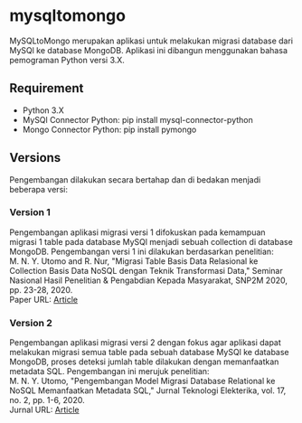 # mysqltomongo
MySQLtoMongo merupakan aplikasi untuk melakukan migrasi database dari MySQl ke database MongoDB. Aplikasi ini dibangun menggunakan bahasa pemograman Python versi 3.X.

## Requirement
* Python 3.X
* MySQl Connector Python: pip install mysql-connector-python
* Mongo Connector Python: pip install pymongo

## Versions
Pengembangan dilakukan secara bertahap dan di bedakan menjadi beberapa versi:

### Version 1
Pengembangan aplikasi migrasi versi 1 difokuskan pada kemampuan migrasi 1 table pada database MySQl menjadi sebuah collection di database MongoDB. Pengembangan versi 1 ini dilakukan berdasarkan penelitian:\
M. N. Y. Utomo and R. Nur, "Migrasi Table Basis Data Relasional ke Collection Basis Data NoSQL dengan Teknik Transformasi Data," Seminar Nasional Hasil Penelitian & Pengabdian Kepada Masyarakat, SNP2M 2020, pp. 23-28, 2020.\
Paper URL: [Article](http://jurnal.poliupg.ac.id/index.php/snp2m/article/view/2381)

### Version 2
Pengembangan aplikasi migrasi versi 2 dengan fokus agar aplikasi dapat melakukan migrasi semua table pada sebuah database MySQl ke database MongoDB, proses deteksi jumlah table dilakukan dengan memanfaatkan metadata SQL. Pengembangan ini merujuk penelitian:\
M. N. Y. Utomo, "Pengembangan Model Migrasi Database Relational ke NoSQL Memanfaatkan Metadata SQL," Jurnal Teknologi Elekterika, vol. 17, no. 2, pp. 1-6, 2020.\
Jurnal URL: [Article](http://jurnal.poliupg.ac.id/index.php/JTE/article/view/2212) 